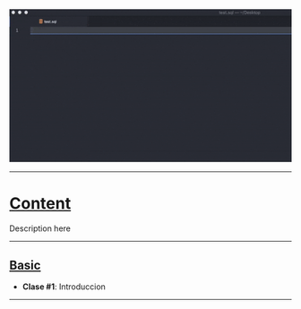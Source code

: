 <div align="justify">

<img src="mysql.gif" alt="drawing" width="980"/>

---
<h1><u> Content</u></h1>

Description here

---
<h2><u> Basic</u></h2>


* **Clase #1**: Introduccion

---
</div>